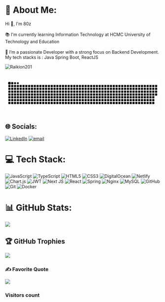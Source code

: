 
# 💫 About Me:
Hi 👋, I'm 80z<br><br>📚 I'm currently learning Information Technology at HCMC University of Technology and Education<br><br>🔭 I’m a passionate Developer with a strong focus on Backend Development. My tech stacks is : Java Spring Boot, ReactJS<br>

<p> <img src="https://komarev.com/ghpvc/?username=Raikion201&label=Profile%20views&color=ce9927&style=flat" alt="Raikion201" /> </p>

<br clear="both">
<picture>
  <source media="(prefers-color-scheme: dark)" srcset="https://raw.githubusercontent.com/Raikion201/Raikion201/output/github-snake-dark.svg" />
  <source media="(prefers-color-scheme: light)" srcset="https://raw.githubusercontent.com/Raikion201/Raikion201/output/github-snake.svg" />
  <img alt="github-snake" src="https://raw.githubusercontent.com/Raikion201/Raikion201/output/github-snake.svg" />
</picture>


## 🌐 Socials:
[![LinkedIn](https://img.shields.io/badge/LinkedIn-%230077B5.svg?logo=linkedin&logoColor=white)](https://linkedin.com/in/haitrieuproz) [![email](https://img.shields.io/badge/Email-D14836?logo=gmail&logoColor=white)](mailto:haitrieukt123@gmail.com) 

# 💻 Tech Stack:
![JavaScript](https://img.shields.io/badge/javascript-%23323330.svg?style=for-the-badge&logo=javascript&logoColor=%23F7DF1E) ![TypeScript](https://img.shields.io/badge/typescript-%23007ACC.svg?style=for-the-badge&logo=typescript&logoColor=white) ![HTML5](https://img.shields.io/badge/html5-%23E34F26.svg?style=for-the-badge&logo=html5&logoColor=white) ![CSS3](https://img.shields.io/badge/css3-%231572B6.svg?style=for-the-badge&logo=css3&logoColor=white) ![DigitalOcean](https://img.shields.io/badge/DigitalOcean-%230167ff.svg?style=for-the-badge&logo=digitalOcean&logoColor=white) ![Netlify](https://img.shields.io/badge/netlify-%23000000.svg?style=for-the-badge&logo=netlify&logoColor=#00C7B7) ![Chart.js](https://img.shields.io/badge/chart.js-F5788D.svg?style=for-the-badge&logo=chart.js&logoColor=white) ![JWT](https://img.shields.io/badge/JWT-black?style=for-the-badge&logo=JSON%20web%20tokens) ![Next JS](https://img.shields.io/badge/Next-black?style=for-the-badge&logo=next.js&logoColor=white) ![React](https://img.shields.io/badge/react-%2320232a.svg?style=for-the-badge&logo=react&logoColor=%2361DAFB) ![Spring](https://img.shields.io/badge/spring-%236DB33F.svg?style=for-the-badge&logo=spring&logoColor=white) ![Nginx](https://img.shields.io/badge/nginx-%23009639.svg?style=for-the-badge&logo=nginx&logoColor=white) ![MySQL](https://img.shields.io/badge/mysql-4479A1.svg?style=for-the-badge&logo=mysql&logoColor=white) ![GitHub](https://img.shields.io/badge/github-%23121011.svg?style=for-the-badge&logo=github&logoColor=white) ![Git](https://img.shields.io/badge/git-%23F05033.svg?style=for-the-badge&logo=git&logoColor=white) ![Docker](https://img.shields.io/badge/docker-%230db7ed.svg?style=for-the-badge&logo=docker&logoColor=white)


# 📊 GitHub Stats:
![](https://nirzak-streak-stats.vercel.app/?user=Raikion201&theme=dark&hide_border=false)<br/>

## 🏆 GitHub Trophies
![](https://github-profile-trophy.vercel.app/?username=Raikion201&theme=radical&no-frame=false&no-bg=true&margin-w=4)

### ✍️ Favorite Quote
![](https://quotes-github-readme.vercel.app/api?type=horizontal&theme=radical)

### Visitors count


<!-- Proudly created with GPRM ( https://gprm.itsvg.in ) -->
